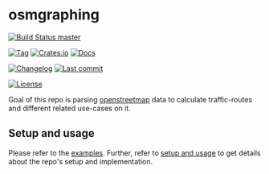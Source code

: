 # osmgraphing

[![Build Status master][github/dominicparga/osmgraphing/actions/master/badge]][github/dominicparga/osmgraphing/actions/master]

[![Tag][github/dominicparga/osmgraphing/tags/badge]][github/dominicparga/osmgraphing/tags]
[![Crates.io][crates.io/osmgraphing/badge]][crates.io/osmgraphing]
[![Docs][docs.rs/osmgraphing/badge]][docs.rs/osmgraphing]

[![Changelog][github/dominicparga/osmgraphing/blob/changelog/badge]][github/dominicparga/osmgraphing/blob/changelog]
[![Last commit][github/dominicparga/osmgraphing/last-commit/badge]][github/dominicparga/osmgraphing/last-commit]

[![License][github/dominicparga/osmgraphing/license/badge]][github/dominicparga/osmgraphing/license]

Goal of this repo is parsing [openstreetmap][osm] data to calculate traffic-routes and different related use-cases on it.


## Setup and usage

Please refer to the [examples][github/dominicparga/osmgraphing/tree/examples].
Further, refer to [setup and usage][github/dominicparga/osmgraphing/wiki/usage] to get details about the repo's setup and implementation.


[crates.io/osmgraphing]: https://crates.io/crates/osmgraphing
[crates.io/osmgraphing/badge]: https://img.shields.io/crates/v/osmgraphing?style=for-the-badge
[docs.rs/osmgraphing]: https://docs.rs/osmgraphing/
[docs.rs/osmgraphing/badge]: https://img.shields.io/crates/v/osmgraphing?color=informational&label=docs&style=for-the-badge
[github/dominicparga/osmgraphing/actions/master]: https://github.com/dominicparga/osmgraphing/actions
[github/dominicparga/osmgraphing/actions/master/badge]: https://img.shields.io/github/workflow/status/dominicparga/osmgraphing/Rust/master?label=master-build&style=for-the-badge
[github/dominicparga/osmgraphing/blob/changelog]: https://github.com/dominicparga/osmgraphing/blob/master/CHANGELOG.md
[github/dominicparga/osmgraphing/blob/changelog/badge]: https://img.shields.io/badge/CHANGELOG-master-blueviolet?style=for-the-badge
[github/dominicparga/osmgraphing/last-commit]: https://github.com/dominicparga/osmgraphing/commits
[github/dominicparga/osmgraphing/last-commit/badge]: https://img.shields.io/github/last-commit/dominicparga/osmgraphing?style=for-the-badge
[github/dominicparga/osmgraphing/license]: https://github.com/dominicparga/osmgraphing/blob/master/LICENSE
[github/dominicparga/osmgraphing/license/badge]: https://img.shields.io/github/license/dominicparga/osmgraphing?style=for-the-badge
[github/dominicparga/osmgraphing/tags]: https://github.com/dominicparga/osmgraphing/tags
[github/dominicparga/osmgraphing/tags/badge]: https://img.shields.io/github/v/tag/dominicparga/osmgraphing?sort=semver&style=for-the-badge
[github/dominicparga/osmgraphing/tree/examples]: https://github.com/dominicparga/osmgraphing/tree/master/examples
[github/dominicparga/osmgraphing/wiki/usage]: https://github.com/dominicparga/osmgraphing/wiki/Usage
[osm]: https://openstreetmap.org
